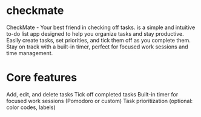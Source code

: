 # checkmate
CheckMate - Your best friend in checking off tasks. is a simple and intuitive to-do list app designed to help you organize tasks and stay productive. Easily create tasks, set priorities, and tick them off as you complete them. Stay on track with a built-in timer, perfect for focused work sessions and time management. 

# Core features
Add, edit, and delete tasks
Tick off completed tasks
Built-in timer for focused work sessions (Pomodoro or custom)
Task prioritization (optional: color codes, labels)

